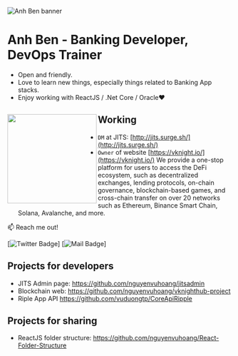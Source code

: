 ![Anh Ben banner](https://i.ibb.co/WBhqqpx/Cover.png)

# Anh Ben - Banking Developer, DevOps Trainer

- Open and friendly.
- Love to learn new things, especially things related to Banking App stacks.
- Enjoy working with ReactJS / .Net Core / Oracle❤

## Working <a href="https://github.com/nguyenvuhoang"><img align="left" width="auto" height="200" src="https://i.ibb.co/bvbHW4z/4884785.jpg"></a>

- `DM` at JITS: [http://jits.surge.sh/](http://jits.surge.sh/)
- `Owner` of website [https://vknight.io/](https://vknight.io/) We provide a one-stop platform for users to access the DeFi ecosystem, such as decentralized exchanges, lending protocols, on-chain governance, blockchain-based games, and cross-chain transfer on over 20 networks such as Ethereum, Binance Smart Chain, Solana, Avalanche, and more.

:mailbox: Reach me out!

[![Twitter Badge](https://img.shields.io/twitter/follow/nguyenvuhoangz?style=social)] [![Mail Badge](https://img.shields.io/youtube/channel/views/UCd77wPtz6n-V0-0oUBBP18Q?style=social)]


## Projects for developers

- JITS Admin page: https://github.com/nguyenvuhoang/jitsadmin
- Blockchain web: https://github.com/nguyenvuhoang/vknighthub-project
- Riple App API https://github.com/vuduongtp/CoreApiRipple

## Projects for sharing

- ReactJS folder structure: https://github.com/nguyenvuhoang/React-Folder-Structure
